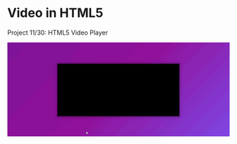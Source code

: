 # Video in HTML5

Project 11/30: HTML5 Video Player

<p align="center">
  <img src="video_gif.gif">
</p>
